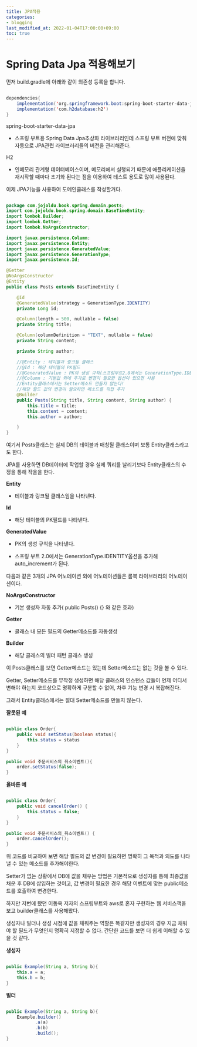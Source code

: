 ```yaml
---
title: JPA적용
categories:
- blogging
last_modified_at: 2022-01-04T17:00:00+09:00
toc: true
---
```


# Spring Data Jpa 적용해보기

먼저 build.gradle에 아래와 같이 의존성 등록을 합니다.

```java

dependencies{
    implementation('org.springframework.boot:spring-boot-starter-data-jpa')
    implementation('com.h2database:h2')
}
```

spring-boot-starter-data-jpa

- 스프링 부트용 Spring Data Jpa추상화 라이브러리인데 스프링 부트 버전에 맞춰 자동으로 JPA관련 라이브러리들의 버전을 관리해준다.


H2

- 인메모리 관계형 데이터베이스이며, 메모리에서 실행되기 때문에 애플리케이션을 재시작할 때마다 초기화 된다는 점을 이용하여 테스트 용도로 많이 사용된다.


이제 JPA기능을 사용하여 도메인클래스를 작성할거다.


```java

package com.jojoldu.book.spring.domain.posts;
import com.jojoldu.book.spring.domain.BaseTimeEntity;
import lombok.Builder;
import lombok.Getter;
import lombok.NoArgsConstructor;

import javax.persistence.Column;
import javax.persistence.Entity;
import javax.persistence.GeneratedValue;
import javax.persistence.GenerationType;
import javax.persistence.Id;

@Getter
@NoArgsConstructor
@Entity
public class Posts extends BaseTimeEntity {

    @Id
    @GeneratedValue(strategy = GenerationType.IDENTITY)
    private Long id;

    @Column(length = 500, nullable = false)
    private String title;

    @Column(columnDefinition = "TEXT", nullable = false)
    private String content;

    private String author;

    //@Entity : 테이블과 링크될 클래스
    //@Id : 해당 테이블의 PK필드
    //@GeneratedValue : PK의 생성 규칙(스프링부트2.0에서는 GenerationType.IDENTITY옵션 추가시 auto_increment
    //@Column : 기본값 외에 추가로 변경이 필요한 옵션이 있으면 사용
    //Entity클래스에서는 Setter메소드 만들지 않는다!
    //해당 필드 값의 변경이 필요하면 메소드를 직접 추가
    @Builder
    public Posts(String title, String content, String author) {
        this.title = title;
        this.content = content;
        this.author = author;

    }
}


```

여기서 Posts클래스는 실제 DB의 테이블과 매칭될 클래스이며 보통 Entity클래스라고도 한다. 

JPA를 사용하면 DB데이터에 작업할 경우 실제 쿼리를 날리기보다 Entity클래스의 수정을 통해 작을을 한다.


**Entity**

- 테이블과 링크될 클래스임을 나타낸다.

**Id**

- 해당 테이블의 PK필드를 나타낸다.

**GeneratedValue**

- PK의 생성 규칙을 나타낸다.

- 스프링 부트 2.0에서는 GenerationType.IDENTITY옵션을 추가해 auto_increment가 된다.


다음과 같은 3개의 JPA 어노테이션 외에 어노테이션들은 롬복 라이브러리의 어노테이션이다.


**NoArgsConstructor**

- 기본 생성자 자동 추가( public Posts() {} 와 같은 효과)


**Getter**

- 클래스 내 모든 필드의 Getter메소드를 자동생성


**Builder**

- 해당 클래스의 빌더 패턴 클래스 생성


이 Posts클래스를 보면 Getter메소드는 있는데 Setter메소드는 없는 것을 볼 수 있다.

Getter, Setter메소드를 무작정 생성하면 해당 클래스의 인스턴스 값들이 언제 어디서 변해야 하는지 코드상으로 명확하게 구분할 수 없어, 차후 기능 변경 시 복잡해진다.

그래서 Entity클래스에서는 절대 Setter메소드를 만들지 않는다.


**잘못된 예**

```java

public class Order{
    public void setStatus(boolean status){
        this.status = status
    }
}

public void 주문서비스의_취소이벤트(){
    order.setStatus(false);
}
```


**올바른 예**


```java

public class Order{
    public void cancelOrder() {
        this.status = false;
    }
}

public void 주문서비스의_취소이벤트() {
    order.cancelOrder();
}


```

 위 코드를 비교하여 보면 해당 필드의 값 변경이 필요하면 명확히 그 목적과 의도를 나타낼 수 있는 메소드를 추가해야한다.



 Setter가 없는 상황에서 DB에 값을 채우는 방법은 기본적으로 생성자를 통해 최종값을 채운 후 DB에 삽입하는 것이고, 값 변경이 필요한 경우 해당 이벤트에 맞는 public메소드를 호출하여 변경한다.


 하지만 저번에 봤던 이동욱 저자의 스프링부트와 aws로 혼자 구현하는 웹 서비스책을 보고 builder클래스를 사용해봤다.

 생성자나 빌더나 생성 시점에 값을 채워주는 역할은 똑같지만 생성자의 경우 지금 채워야 할 필드가 무엇인지 명확히 지정할 수 없다.  간단한 코드를 보면 더 쉽게 이해할 수 있을 것 같다.



**생성자**

 ```java

 public Example(String a, String b){
     this.a = a;
     this.b = b;
 }

 ```

**빌더**

```java

public Example(String a, String b){
    Example.builder()
           .a(a)
           .b(b)
           .build();
}

```